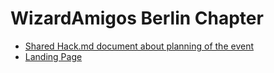 # WizardAmigos Berlin Chapter

* [Shared Hack.md document about planning of the event](https://hackmd.io/s/rkjBL-mGb)
* [Landing Page](http://wizardamigos.com/chapter-berlin/)
